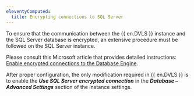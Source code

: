 ```yaml
---
eleventyComputed:
  title: Encrypting connections to SQL Server
---
```

To ensure that the communication between the {{ en.DVLS }} instance and the SQL Server database is encrypted, an extensive procedure must be followed on the SQL Server instance.  

Please consult this Microsoft article that provides detailed instructions: [Enable encrypted connections to the Database Engine](https://docs.microsoft.com/en-us/sql/database-engine/configure-windows/enable-encrypted-connections-to-the-database-engine?view=sql-server-ver15).  

After proper configuration, the only modification required in {{ en.DVLS }} is to enable the ***Use SQL Server encrypted connection*** in the ***Database – Advanced Settings*** section of the instance settings. 


